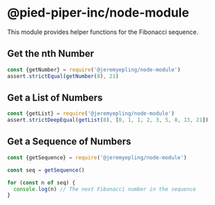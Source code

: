 # @pied-piper-inc/node-module

This module provides helper functions for the Fibonacci sequence.

## Get the nth Number

```javascript
const {getNumber} = require('@jeremyepling/node-module')
assert.strictEqual(getNumber(8), 21)
```

## Get a List of Numbers

```javascript
const {getList} = require('@jeremyepling/node-module')
assert.strictDeepEqual(getList(8), [0, 1, 1, 2, 3, 5, 8, 13, 21])
```

## Get a Sequence of Numbers

```javascript
const {getSequence} = require('@jeremyepling/node-module')

const seq = getSequence()

for (const n of seq) {
  console.log(n) // The next Fibonacci number in the sequence
}
```
